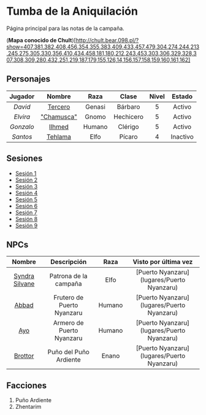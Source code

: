 # Tumba de la Aniquilación

Página principal para las notas de la campaña.

(**Mapa conocido de Chult**)[http://chult.bear.098.pl/?show=407,381,382,408,456,354,355,383,409,433,457,479,304,274,244,213,245,275,305,330,356,410,434,458,181,180,212,243,453,303,306,329,328,307,308,309,280,432,251,219,187,179,155,126,14,156,157,158,159,160,161,162]

## Personajes

| **Jugador** | **Nombre** | **Raza** | **Clase** | **Nivel** | **Estado** |
|:-----------:|:----------:|:--------:|:---------:|:---------:|:----------:|
|   _David_   |   [Tercero](pjs/Tercero)  |  Genasi  |   Bárbaro |     5     |   Activo   |
|   _Elvira_  | ["Chamusca"](pjs/Chamusca) |   Gnomo  | Hechicero |     5     |   Activo   |
|  _Gonzalo_  |   [Ilhmed](pjs/Ilhmed)   |  Humano  |   Clérigo |     5     |   Activo   |
|   _Santos_  |   [Tehlama](pjs/Tehlama)  |   Elfo   |   Pícaro  |     4     |  Inactivo  |

## Sesiones

 - [Sesión 1](sesiones/s01)
 - [Sesión 2](sesiones/s02)
 - [Sesión 3](sesiones/s03)
 - [Sesión 4](sesiones/s04)
 - [Sesión 5](sesiones/s05)
 - [Sesión 6](sesiones/s06)
 - [Sesión 7](sesiones/s07)
 - [Sesión 8](sesiones/s08)
 - [Sesión 9](sesiones/s09)

## NPCs

| **Nombre** | **Descripción** | **Raza** | **Visto por última vez** |
|:-----------:|:----------:|:--------:|:---------:|
|   [Syndra Silvane](npcs/Syndra)   | Patrona de la campaña |  Elfo  | [Puerto Nyanzaru](lugares/Puerto Nyanzaru) |
|   [Abbad](npcs/Abbad)  | Frutero de Puerto Nyanzaru | Humano | [Puerto Nyanzaru](lugares/Puerto Nyanzaru) |
|  [Ayo](npcs/Ayo)  |  Armero de Puerto Nyanzaru  |  Humano  |   [Puerto Nyanzaru](lugares/Puerto Nyanzaru) |
|   [Brottor](npcs/Brottor)  | Puño del Puño Ardiente | Enano | [Puerto Nyanzaru](lugares/Puerto Nyanzaru) |

## Facciones

1. Puño Ardiente
2. Zhentarim